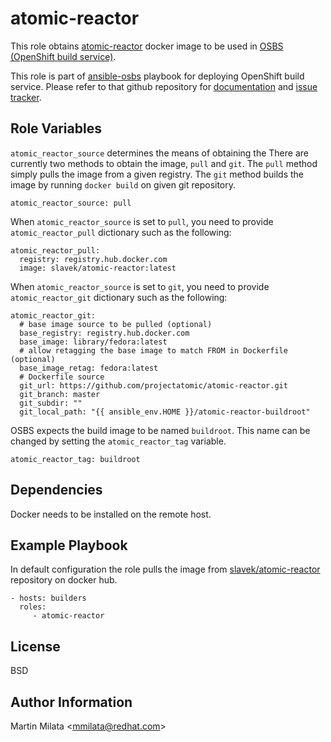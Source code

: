 atomic-reactor
==============

This role obtains
[atomic-reactor](https://github.com/projectatomic/atomic-reactor) docker image
to be used in [OSBS (OpenShift build
service)](https://github.com/projectatomic/osbs-client).

This role is part of
[ansible-osbs](https://github.com/projectatomic/ansible-osbs/) playbook for
deploying OpenShift build service. Please refer to that github repository for
[documentation](https://github.com/projectatomic/ansible-osbs/blob/master/README.md)
and [issue tracker](https://github.com/projectatomic/ansible-osbs/issues).

Role Variables
--------------

`atomic_reactor_source` determines the means of obtaining the There are
currently two methods to obtain the image, `pull` and `git`. The `pull` method
simply pulls the image from a given registry. The `git` method builds the image
by running `docker build` on given git repository.

    atomic_reactor_source: pull

When `atomic_reactor_source` is set to `pull`, you need to provide
`atomic_reactor_pull` dictionary such as the following:

    atomic_reactor_pull:
      registry: registry.hub.docker.com
      image: slavek/atomic-reactor:latest

When `atomic_reactor_source` is set to `git`, you need to provide
`atomic_reactor_git` dictionary such as the following:

    atomic_reactor_git:
      # base image source to be pulled (optional)
      base_registry: registry.hub.docker.com
      base_image: library/fedora:latest
      # allow retagging the base image to match FROM in Dockerfile (optional)
      base_image_retag: fedora:latest
      # Dockerfile source
      git_url: https://github.com/projectatomic/atomic-reactor.git
      git_branch: master
      git_subdir: ""
      git_local_path: "{{ ansible_env.HOME }}/atomic-reactor-buildroot"

OSBS expects the build image to be named `buildroot`. This name can be changed
by setting the `atomic_reactor_tag` variable.

    atomic_reactor_tag: buildroot

Dependencies
------------

Docker needs to be installed on the remote host.

Example Playbook
----------------

In default configuration the role pulls the image from
[slavek/atomic-reactor](https://hub.docker.com/r/slavek/atomic-reactor/)
repository on docker hub.

    - hosts: builders
      roles:
         - atomic-reactor

License
-------

BSD

Author Information
------------------

Martin Milata &lt;mmilata@redhat.com&gt;
